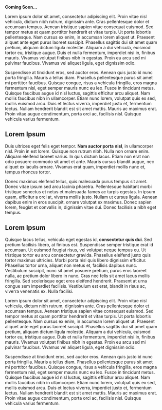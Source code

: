 
**Coming Soon...**

Lorem ipsum dolor sit amet, consectetur adipiscing elit. Proin vitae nisl vehicula, dictum nibh rutrum, dignissim ante. Cras pellentesque dolor et accumsan tempus. Aenean tristique sapien vitae consequat euismod. Sed tempor metus at quam porttitor hendrerit et vitae turpis. Ut porta lobortis pellentesque. Nam cursus ex enim, in accumsan lorem aliquet ut. Praesent aliquet ante eget purus laoreet suscipit. Phasellus sagittis dui sit amet quam pretium, aliquam dictum ligula molestie. Aliquam a dui vehicula, euismod tortor eu, tristique augue. Duis et nulla fermentum, imperdiet nisi in, finibus mauris. Vivamus volutpat finibus nibh in egestas. Proin eu arcu sed mi pulvinar faucibus. Vivamus vel aliquet ligula, eget dignissim odio.

Suspendisse at tincidunt eros, sed auctor eros. Aenean quis justo id nunc porta fringilla. Mauris a tellus diam. Phasellus pellentesque purus sit amet mi porttitor faucibus. Quisque congue, risus a vehicula fringilla, eros magna fermentum nisl, eget semper mauris nunc eu leo. Fusce in tincidunt metus. Quisque faucibus augue id nisl luctus, sagittis efficitur arcu aliquet. Nam mollis faucibus nibh in ullamcorper. Etiam nunc lorem, volutpat quis ex sed, mollis euismod arcu. Duis et lectus viverra, imperdiet justo et, fermentum lectus. Nullam hendrerit blandit est sit amet mattis. Mauris ac maximus erat. Proin vitae augue condimentum, porta orci ac, facilisis nisl. Quisque vehicula varius fermentum.

## Lorem Ipsum

Duis ultrices eget felis eget tempor. **Nam auctor porta nisl**, in ullamcorper nisl. Proin in est lorem. Quisque non rutrum nibh. Nulla non ornare enim. Aliquam eleifend laoreet varius. In quis dictum lacus. Etiam non erat non odio posuere commodo sit amet et ante. Mauris cursus blandit augue, nec aliquet ex iaculis ornare. Vivamus erat quam, imperdiet mollis nunc et, tempus rhoncus tortor.

Donec maximus eleifend tellus, quis malesuada purus tempus sit amet. Donec vitae ipsum sed arcu lacinia pharetra. Pellentesque habitant morbi tristique senectus et netus et malesuada fames ac turpis egestas. In ipsum quam, efficitur a orci at, viverra mollis justo. Nullam ut cursus ligula. Aenean dapibus enim in eros suscipit, ornare volutpat ex maximus. Donec sapien lorem, feugiat et convallis in, dignissim vitae dui. Donec facilisis a nibh eget tempus.

## Lorem Ipsum

Quisque lacus tellus, vehicula eget egestas id, **consectetur quis dui**. Sed pretium facilisis libero, at finibus est. Suspendisse semper tristique erat id accumsan. Ut euismod feugiat risus, vel volutpat neque tempus eu. Ut tristique tortor eu arcu consectetur gravida. Phasellus eleifend justo quis tortor maximus ultricies. Morbi porta nisl quis libero dignissim efficitur. Phasellus tortor urna, aliquet non metus et, facilisis dapibus nunc. Vestibulum suscipit, nunc sit amet posuere pretium, purus eros laoreet nulla, ac pretium dolor libero in nunc. Cras nec felis sit amet lacus mollis fringilla. Sed scelerisque eget eros eleifend hendrerit. Praesent at urna congue sem imperdiet facilisis. Vestibulum est erat, blandit in risus ac, viverra venenatis ex. Nulla facilisi.

Lorem ipsum dolor sit amet, consectetur adipiscing elit. Proin vitae nisl vehicula, dictum nibh rutrum, dignissim ante. Cras pellentesque dolor et accumsan tempus. Aenean tristique sapien vitae consequat euismod. Sed tempor metus at quam porttitor hendrerit et vitae turpis. Ut porta lobortis pellentesque. Nam cursus ex enim, in accumsan lorem aliquet ut. Praesent aliquet ante eget purus laoreet suscipit. Phasellus sagittis dui sit amet quam pretium, aliquam dictum ligula molestie. Aliquam a dui vehicula, euismod tortor eu, tristique augue. Duis et nulla fermentum, imperdiet nisi in, finibus mauris. Vivamus volutpat finibus nibh in egestas. Proin eu arcu sed mi pulvinar faucibus. Vivamus vel aliquet ligula, eget dignissim odio.

Suspendisse at tincidunt eros, sed auctor eros. Aenean quis justo id nunc porta fringilla. Mauris a tellus diam. Phasellus pellentesque purus sit amet mi porttitor faucibus. Quisque congue, risus a vehicula fringilla, eros magna fermentum nisl, eget semper mauris nunc eu leo. Fusce in tincidunt metus. Quisque faucibus augue id nisl luctus, sagittis efficitur arcu aliquet. Nam mollis faucibus nibh in ullamcorper. Etiam nunc lorem, volutpat quis ex sed, mollis euismod arcu. Duis et lectus viverra, imperdiet justo et, fermentum lectus. Nullam hendrerit blandit est sit amet mattis. Mauris ac maximus erat. Proin vitae augue condimentum, porta orci ac, facilisis nisl. Quisque vehicula varius fermentum.

